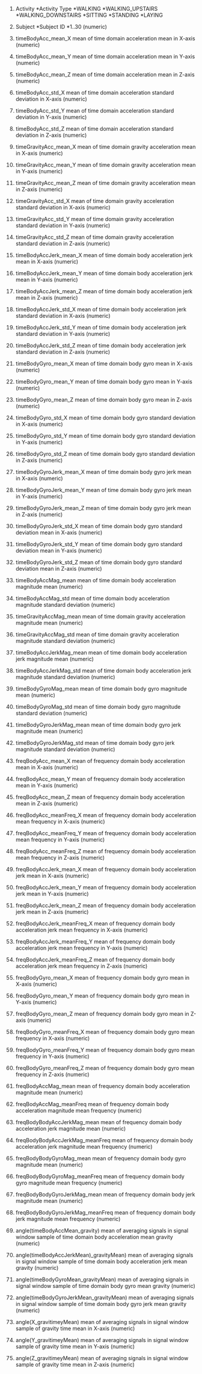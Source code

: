 1.  Activity
	*Activity Type
	*WALKING
	*WALKING_UPSTAIRS
	*WALKING_DOWNSTAIRS
	*SITTING
	*STANDING
	*LAYING
2.  Subject
	*Subject ID
	*1..30 (numeric)

3.  timeBodyAcc_mean_X
	mean of time domain acceleration mean in X-axis (numeric)
5.  timeBodyAcc_mean_Y
	mean of time domain acceleration mean in Y-axis (numeric)
6.  timeBodyAcc_mean_Z
	mean of time domain acceleration mean in Z-axis (numeric)
7.  timeBodyAcc_std_X
	mean of time domain acceleration standard deviation in X-axis (numeric)
8.  timeBodyAcc_std_Y
	mean of time domain acceleration standard deviation in Y-axis (numeric)
9.  timeBodyAcc_std_Z
	mean of time domain acceleration standard deviation in Z-axis (numeric)
10.  timeGravityAcc_mean_X
	mean of time domain gravity acceleration mean in X-axis (numeric)
11.  timeGravityAcc_mean_Y
	mean of time domain gravity acceleration mean in Y-axis (numeric)
12.  timeGravityAcc_mean_Z
	mean of time domain gravity acceleration mean in Z-axis (numeric)
13.  timeGravityAcc_std_X
	mean of time domain gravity acceleration standard deviation in X-axis (numeric)
14.  timeGravityAcc_std_Y
	mean of time domain gravity acceleration standard deviation in Y-axis (numeric)
15.  timeGravityAcc_std_Z
	mean of time domain gravity acceleration standard deviation in Z-axis (numeric)
16.  timeBodyAccJerk_mean_X
	mean of time domain body acceleration jerk mean in X-axis (numeric)
17.  timeBodyAccJerk_mean_Y
	mean of time domain body acceleration jerk mean in Y-axis (numeric)
18.  timeBodyAccJerk_mean_Z
	mean of time domain body acceleration jerk mean in Z-axis (numeric)
19.  timeBodyAccJerk_std_X
	mean of time domain body acceleration jerk standard deviation in X-axis (numeric)
20.  timeBodyAccJerk_std_Y
	mean of time domain body acceleration jerk standard deviation in Y-axis (numeric)
21.  timeBodyAccJerk_std_Z
	mean of time domain body acceleration jerk standard deviation in Z-axis (numeric)
22.  timeBodyGyro_mean_X
	mean of time domain body gyro mean in X-axis (numeric)
23.  timeBodyGyro_mean_Y
	mean of time domain body gyro mean in Y-axis (numeric)
24.  timeBodyGyro_mean_Z
	mean of time domain body gyro mean in Z-axis (numeric)
25.  timeBodyGyro_std_X
	mean of time domain body gyro standard deviation in X-axis (numeric)
26.  timeBodyGyro_std_Y
	mean of time domain body gyro standard deviation in Y-axis (numeric)
27.  timeBodyGyro_std_Z
	mean of time domain body gyro standard deviation in Z-axis (numeric)
28.  timeBodyGyroJerk_mean_X
	mean of time domain body gyro jerk mean in X-axis (numeric)
28.  timeBodyGyroJerk_mean_Y
	mean of time domain body gyro jerk mean in Y-axis (numeric)
30.  timeBodyGyroJerk_mean_Z
	mean of time domain body gyro jerk mean in Z-axis (numeric)
31.  timeBodyGyroJerk_std_X
	mean of time domain body gyro standard deviation mean in X-axis (numeric)
32.  timeBodyGyroJerk_std_Y
	mean of time domain body gyro standard deviation mean in Y-axis (numeric)
33.  timeBodyGyroJerk_std_Z
	mean of time domain body gyro standard deviation mean in Z-axis (numeric)
34.  timeBodyAccMag_mean
	mean of time domain body acceleration magnitude mean (numeric)
35.  timeBodyAccMag_std
	mean of time domain body acceleration magnitude standard deviation (numeric)
36.  timeGravityAccMag_mean
	mean of time domain gravity acceleration magnitude mean (numeric)
37.  timeGravityAccMag_std
	mean of time domain gravity acceleration magnitude standard deviation (numeric)
38.  timeBodyAccJerkMag_mean
	mean of time domain body acceleration jerk magnitude mean (numeric)
39.  timeBodyAccJerkMag_std
	mean of time domain body acceleration jerk magnitude standard deviation (numeric)
40.  timeBodyGyroMag_mean
	mean of time domain body gyro magnitude mean (numeric)
41.  timeBodyGyroMag_std
	mean of time domain body gyro magnitude standard deviation (numeric)
42.  timeBodyGyroJerkMag_mean
	mean of time domain body gyro jerk magnitude mean (numeric)
43.  timeBodyGyroJerkMag_std
	mean of time domain body gyro jerk magnitude standard deviation (numeric)
44.  freqBodyAcc_mean_X
	mean of frequency domain body acceleration mean in X-axis (numeric)
45.  freqBodyAcc_mean_Y
	mean of frequency domain body acceleration mean in Y-axis (numeric)
46.  freqBodyAcc_mean_Z
	mean of frequency domain body acceleration mean in Z-axis (numeric)
47.  freqBodyAcc_meanFreq_X
	mean of frequency domain body acceleration mean frequency in X-axis (numeric)
48.  freqBodyAcc_meanFreq_Y
	mean of frequency domain body acceleration mean frequency in Y-axis (numeric)
49.  freqBodyAcc_meanFreq_Z
	mean of frequency domain body acceleration mean frequency in Z-axis (numeric)
50.  freqBodyAccJerk_mean_X
	mean of frequency domain body acceleration jerk mean in X-axis (numeric)
51.  freqBodyAccJerk_mean_Y
	mean of frequency domain body acceleration jerk mean in Y-axis (numeric)
52.  freqBodyAccJerk_mean_Z
	mean of frequency domain body acceleration jerk mean in Z-axis (numeric)
53.  freqBodyAccJerk_meanFreq_X
	mean of frequency domain body acceleration jerk mean frequency in X-axis (numeric)
54.  freqBodyAccJerk_meanFreq_Y
	mean of frequency domain body acceleration jerk mean frequency in Y-axis (numeric)
55.  freqBodyAccJerk_meanFreq_Z
	mean of frequency domain body acceleration jerk mean frequency in Z-axis (numeric)
56.  freqBodyGyro_mean_X
	mean of frequency domain body gyro mean in X-axis (numeric)
57.  freqBodyGyro_mean_Y
	mean of frequency domain body gyro mean in Y-axis (numeric)
58.  freqBodyGyro_mean_Z
	mean of frequency domain body gyro mean in Z-axis (numeric)
59.  freqBodyGyro_meanFreq_X
	mean of frequency domain body gyro mean frequency in X-axis (numeric)
60.  freqBodyGyro_meanFreq_Y
	mean of frequency domain body gyro mean frequency in Y-axis (numeric)
61.  freqBodyGyro_meanFreq_Z
	mean of frequency domain body gyro mean frequency in Z-axis (numeric)
62.  freqBodyAccMag_mean
	mean of frequency domain body acceleration magnitude mean (numeric)
63.  freqBodyAccMag_meanFreq
	mean of frequency domain body acceleration magnitude mean frequency (numeric)
64.  freqBodyBodyAccJerkMag_mean
	mean of frequency domain body acceleration jerk magnitude mean (numeric)
65.  freqBodyBodyAccJerkMag_meanFreq
	mean of frequency domain body acceleration jerk magnitude mean frequency (numeric)
66.  freqBodyBodyGyroMag_mean
	mean of frequency domain body gyro magnitude mean (numeric)
67.  freqBodyBodyGyroMag_meanFreq
	mean of frequency domain body gyro magnitude mean frequency (numeric)
68.  freqBodyBodyGyroJerkMag_mean
	mean of frequency domain body jerk magnitude mean (numeric)
69.  freqBodyBodyGyroJerkMag_meanFreq
	mean of frequency domain body jerk magnitude mean frequency (numeric)
70.  angle(timeBodyAccMean_gravity)
	mean of averaging signals in signal window sample of time domain body acceleration mean gravity (numeric)
71.  angle(timeBodyAccJerkMean)_gravityMean)
	mean of averaging signals in signal window sample of time domain body acceleration jerk mean gravity (numeric)
72.  angle(timeBodyGyroMean_gravityMean)
	mean of averaging signals in signal window sample of time domain body gyro mean gravity (numeric)
73.  angle(timeBodyGyroJerkMean_gravityMean)
	mean of averaging signals in signal window sample of time domain body gyro jerk mean gravity (numeric)
74.  angle(X_gravitimeyMean)
	mean of averaging signals in signal window sample of gravity time mean in X-axis (numeric)
75.  angle(Y_gravitimeyMean)
	mean of averaging signals in signal window sample of gravity time mean in Y-axis (numeric)
76.  angle(Z_gravitimeyMean)
	mean of averaging signals in signal window sample of gravity time mean in Z-axis (numeric)
